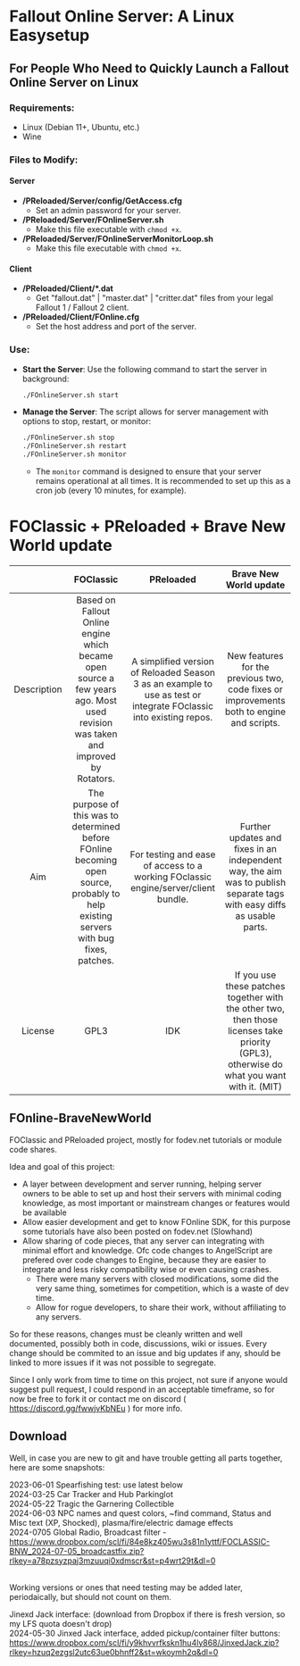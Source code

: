 # Fallout Online Server: A Linux Easysetup
## For People Who Need to Quickly Launch a Fallout Online Server on Linux

### Requirements:
- Linux (Debian 11+, Ubuntu, etc.)
- Wine

### Files to Modify:
#### Server
- **/PReloaded/Server/config/GetAccess.cfg** 
  - Set an admin password for your server.
- **/PReloaded/Server/FOnlineServer.sh** 
  - Make this file executable with `chmod +x`. 
- **/PReloaded/Server/FOnlineServerMonitorLoop.sh** 
  - Make this file executable with `chmod +x`.

#### Client
- **/PReloaded/Client/*.dat** 
  - Get "fallout.dat" | "master.dat" | "critter.dat" files from your legal Fallout 1 / Fallout 2 client. 
- **/PReloaded/Client/FOnline.cfg** 
  - Set the host address and port of the server.

### Use:
- **Start the Server**: Use the following command to start the server in background:
  ```bash
  ./FOnlineServer.sh start
  ```
- **Manage the Server**: The script allows for server management with options to stop, restart, or monitor:
  ```bash
  ./FOnlineServer.sh stop
  ./FOnlineServer.sh restart
  ./FOnlineServer.sh monitor
  ```
  - The ```monitor``` command is designed to ensure that your server remains operational at all times. It is recommended to set up this as a cron job (every 10 minutes, for example).


# FOClassic + PReloaded + Brave New World update

| | FOClassic | PReloaded | Brave New World update |
|:----------:|:----------:|:-----------:|:------------------:|
| Description |Based on Fallout Online engine which became open source a few years ago. Most used revision was taken and improved by Rotators.  | A simplified version of Reloaded Season 3 as an example to use as test or integrate FOclassic into existing repos. | New features for the previous two, code fixes or improvements both to engine and scripts. |
| Aim | The purpose of this was to determined before FOnline becoming open source, probably to help existing servers with bug fixes, patches. | For testing and ease of access to a working FOclassic engine/server/client bundle. | Further updates and fixes in an independent way, the aim was to publish separate tags with easy diffs as usable parts. |
| License | GPL3 | IDK | If you use these patches together with the other two, then those licenses take priority (GPL3), otherwise do what you want with it. (MIT)|

## FOnline-BraveNewWorld
FOClassic and PReloaded project, mostly for fodev.net tutorials or module code shares.

Idea and goal of this project:
- A layer between development and server running, helping server owners to be able to set up and host their servers with minimal coding knowledge, as most important or mainstream changes or features would be available
- Allow easier development and get to know FOnline SDK, for this purpose some tutorials have also been posted on fodev.net (Slowhand)
- Allow sharing of code pieces, that any server can integrating with minimal effort and knowledge. Ofc code changes to AngelScript are prefered over code changes to Engine, because they are easier to integrate and less risky compatibility wise or even causing crashes. 
   - There were many servers with closed modifications, some did the very same thing, sometimes for competition, which is a waste of dev time. 
   - Allow for rogue developers, to share their work, without affiliating to any servers. 

So for these reasons, changes must be cleanly written and well documented, possibly both in code, discussions, wiki or issues. Every change should be commited to an issue and big updates if any, should be linked to more issues if it was not possible to segregate.

Since I only work from time to time on this project, not sure if anyone would suggest pull request, I could respond in an acceptable timeframe, so for now be free to fork it or contact me on discord ( https://discord.gg/fwwjvKbNEu ) for more info.


## Download

Well, in case you are new to git and have trouble getting all parts together, here are some snapshots:

2023-06-01 Spearfishing test: use latest below<br>
2024-03-25 Car Tracker and Hub Parkinglot<br>
2024-05-22 Tragic the Garnering Collectible<br>
2024-06-03 NPC names and quest colors, ~find command, Status and Misc text (XP, Shocked), plasma/fire/electric damage effects<br>
2024-0705 Global Radio, Broadcast filter - https://www.dropbox.com/scl/fi/84e8kz405wu3s81n1yttf/FOCLASSIC-BNW_2024-07-05_broadcastfix.zip?rlkey=a78pzsyzpaj3mzuuqi0xdmscr&st=p4wrt29t&dl=0<br>
<br>

Working versions or ones that need testing may be added later, periodaically, but should not count on them.<br>

Jinexd Jack interface: (download from Dropbox if there is fresh version, so my LFS quota doesn't drop) <br>
2024-05-30 Jinxed Jack interface, added pickup/container filter buttons: https://www.dropbox.com/scl/fi/y9khvvrfkskn1hu4ly868/JinxedJack.zip?rlkey=hzuq2ezgsl2utc63ue0bhnff2&st=wkoymh2q&dl=0

